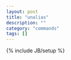 ```yaml
---
layout: post
title: "unalias"
description: ""
category: "commands"
tags: []
---
```

{% include JB/setup %}


